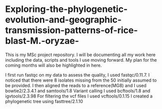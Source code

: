# Exploring-the-phylogenetic-evolution-and-geographic-transmission-patterns-of-rice-blast-M.-oryzae-

This is my MSc project repository. I will be documenting all my work here including the data, scripts and tools I use moving forward. My plan for the coming months will also be highlighted in here.

I first run fastqc on my data to assess the quality, I used fastqc/0.11.7. I noticed that there were 8 isolates missing from the 50 initially assumed to be provided.
I then aligned the reads to a reference(MG8) and I used bowtie2/2.3.4.1 and samtools/1.8
Variant calling I used bcftools/1.8 and igvtools/2.3.98
For filtering the vcf files I used vcftools/0.1.15
I created a phylogenetic tree using fasttree/2.1.10













